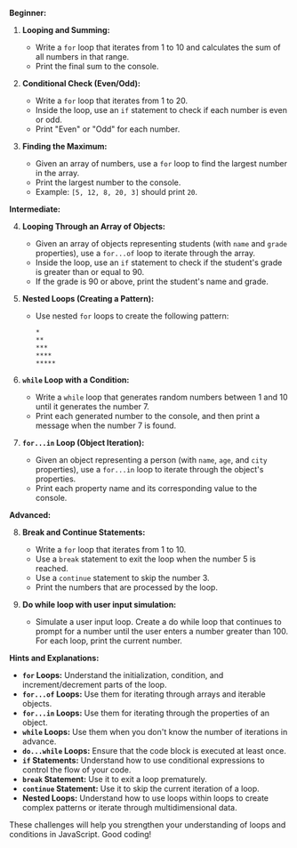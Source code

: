 **Beginner:**

1.  **Looping and Summing:**

    - Write a `for` loop that iterates from 1 to 10 and calculates the sum of all numbers in that range.
    - Print the final sum to the console.

2.  **Conditional Check (Even/Odd):**

    - Write a `for` loop that iterates from 1 to 20.
    - Inside the loop, use an `if` statement to check if each number is even or odd.
    - Print "Even" or "Odd" for each number.

3.  **Finding the Maximum:**
    - Given an array of numbers, use a `for` loop to find the largest number in the array.
    - Print the largest number to the console.
    - Example: `[5, 12, 8, 20, 3]` should print `20`.

**Intermediate:**

4.  **Looping Through an Array of Objects:**

    - Given an array of objects representing students (with `name` and `grade` properties), use a `for...of` loop to iterate through the array.
    - Inside the loop, use an `if` statement to check if the student's grade is greater than or equal to 90.
    - If the grade is 90 or above, print the student's name and grade.

5.  **Nested Loops (Creating a Pattern):**

    - Use nested `for` loops to create the following pattern:
      ```
      *
      **
      ***
      ****
      *****
      ```

6.  **`while` Loop with a Condition:**

    - Write a `while` loop that generates random numbers between 1 and 10 until it generates the number 7.
    - Print each generated number to the console, and then print a message when the number 7 is found.

7.  **`for...in` Loop (Object Iteration):**
    - Given an object representing a person (with `name`, `age`, and `city` properties), use a `for...in` loop to iterate through the object's properties.
    - Print each property name and its corresponding value to the console.

**Advanced:**

8.  **Break and Continue Statements:**

    - Write a `for` loop that iterates from 1 to 10.
    - Use a `break` statement to exit the loop when the number 5 is reached.
    - Use a `continue` statement to skip the number 3.
    - Print the numbers that are processed by the loop.

9.  **Do while loop with user input simulation:**
    - Simulate a user input loop. Create a do while loop that continues to prompt for a number until the user enters a number greater than 100. For each loop, print the current number.

**Hints and Explanations:**

- **`for` Loops:** Understand the initialization, condition, and increment/decrement parts of the loop.
- **`for...of` Loops:** Use them for iterating through arrays and iterable objects.
- **`for...in` Loops:** Use them for iterating through the properties of an object.
- **`while` Loops:** Use them when you don't know the number of iterations in advance.
- **`do...while` Loops:** Ensure that the code block is executed at least once.
- **`if` Statements:** Understand how to use conditional expressions to control the flow of your code.
- **`break` Statement:** Use it to exit a loop prematurely.
- **`continue` Statement:** Use it to skip the current iteration of a loop.
- **Nested Loops:** Understand how to use loops within loops to create complex patterns or iterate through multidimensional data.

These challenges will help you strengthen your understanding of loops and conditions in JavaScript. Good coding!
